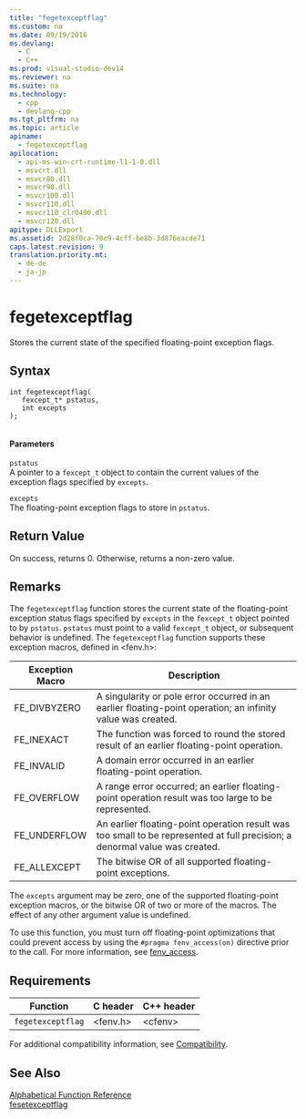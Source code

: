 ```yaml
---
title: "fegetexceptflag"
ms.custom: na
ms.date: 09/19/2016
ms.devlang: 
  - C
  - C++
ms.prod: visual-studio-dev14
ms.reviewer: na
ms.suite: na
ms.technology: 
  - cpp
  - devlang-cpp
ms.tgt_pltfrm: na
ms.topic: article
apiname: 
  - fegetexceptflag
apilocation: 
  - api-ms-win-crt-runtime-l1-1-0.dll
  - msvcrt.dll
  - msvcr80.dll
  - msvcr90.dll
  - msvcr100.dll
  - msvcr110.dll
  - msvcr110_clr0400.dll
  - msvcr120.dll
apitype: DLLExport
ms.assetid: 2d28f0ca-70c9-4cff-be8b-3d876eacde71
caps.latest.revision: 9
translation.priority.mt: 
  - de-de
  - ja-jp
---
```

# fegetexceptflag
Stores the current state of the specified floating-point exception flags.  
  
## Syntax  
  
```  
int fegetexceptflag(   
   fexcept_t* pstatus,   
   int excepts   
);  
  
```  
  
#### Parameters  
 `pstatus`  
 A pointer to a `fexcept_t` object to contain the current values of the  exception flags specified by `excepts`.  
  
 `excepts`  
 The floating-point exception flags to store in `pstatus`.  
  
## Return Value  
 On success, returns 0. Otherwise, returns a non-zero value.  
  
## Remarks  
 The `fegetexceptflag` function stores the current state of the floating-point exception status flags specified by `excepts` in the `fexcept_t` object pointed to by `pstatus`.  `pstatus` must point to a valid `fexcept_t` object, or subsequent behavior is undefined. The `fegetexceptflag` function supports these exception macros, defined in <fenv.h>:  
  
|Exception Macro|Description|  
|---------------------|-----------------|  
|FE_DIVBYZERO|A singularity or pole error occurred in an earlier floating-point operation; an infinity value was created.|  
|FE_INEXACT|The function was forced to round the stored result of an earlier floating-point operation.|  
|FE_INVALID|A domain error occurred in an earlier floating-point operation.|  
|FE_OVERFLOW|A range error occurred; an earlier floating-point operation result was too large to be represented.|  
|FE_UNDERFLOW|An earlier floating-point operation result was too small to be represented at full precision; a denormal value was created.|  
|FE_ALLEXCEPT|The bitwise OR of all supported floating-point exceptions.|  
  
 The `excepts` argument may be zero, one of the supported floating-point exception macros, or the bitwise OR of two or more of the macros. The effect of any other argument value is undefined.  
  
 To use this function, you must turn off floating-point optimizations that could prevent access by using the `#pragma fenv_access(on)` directive prior to the call. For more information, see [fenv_access](../vs140/fenv_access.md).  
  
## Requirements  
  
|Function|C header|C++ header|  
|--------------|--------------|------------------|  
|`fegetexceptflag`|<fenv.h>|<cfenv\>|  
  
 For additional compatibility information, see [Compatibility](../vs140/Compatibility.md).  
  
## See Also  
 [Alphabetical Function Reference](../vs140/CRT-Alphabetical-Function-Reference.md)   
 [fesetexceptflag](../vs140/fesetexceptflag.md)